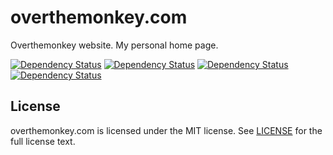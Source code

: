 # overthemonkey.com
Overthemonkey website.  My personal home page.

[![Dependency Status](https://www.versioneye.com/user/projects/534eb38afe0d0788e40006b7/badge.png)](https://www.versioneye.com/user/projects/534eb38afe0d0788e40006b7) [![Dependency Status](https://www.versioneye.com/user/projects/534eb385fe0d0788e40006b3/badge.png)](https://www.versioneye.com/user/projects/534eb385fe0d0788e40006b3) [![Dependency Status](https://www.versioneye.com/user/projects/534eb395fe0d0788e40006bb/badge.png)](https://www.versioneye.com/user/projects/534eb395fe0d0788e40006bb) [![Dependency Status](https://www.versioneye.com/user/projects/534eb38ffe0d07a8e100039b/badge.png)](https://www.versioneye.com/user/projects/534eb38ffe0d07a8e100039b)

## License
overthemonkey.com is licensed under the MIT license.  See [LICENSE](LICENSE)
for the full license text.
